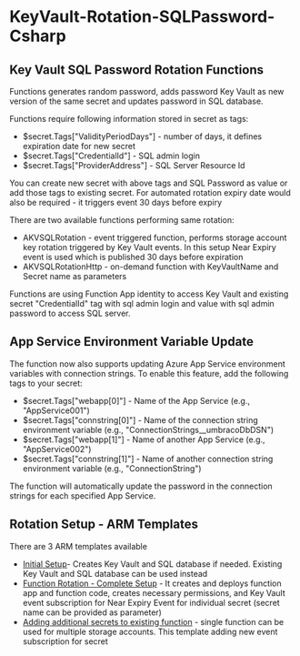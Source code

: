 # KeyVault-Rotation-SQLPassword-Csharp

## Key Vault SQL Password Rotation Functions

Functions generates random password, adds password Key Vault as new version of the same secret and updates password in SQL database.

Functions require following information stored in secret as tags:
- $secret.Tags["ValidityPeriodDays"] - number of days, it defines expiration date for new secret
- $secret.Tags["CredentialId"] - SQL admin login
- $secret.Tags["ProviderAddress"] - SQL Server Resource Id

You can create new secret with above tags and SQL Password as value or add those tags to existing secret. For automated rotation expiry date would also be required - it triggers event 30 days before expiry

There are two available functions performing same rotation:
- AKVSQLRotation - event triggered function, performs storage account key rotation triggered by Key Vault events. In this setup Near Expiry event is used which is published 30 days before expiration
- AKVSQLRotationHttp - on-demand function with KeyVaultName and Secret name as parameters

Functions are using Function App identity to access Key Vault and existing secret "CredentialId" tag with sql admin login and value with sql admin password to access SQL server.

## App Service Environment Variable Update

The function now also supports updating Azure App Service environment variables with connection strings. To enable this feature, add the following tags to your secret:

- $secret.Tags["webapp[0]"] - Name of the App Service (e.g., "AppService001")
- $secret.Tags["connstring[0]"] - Name of the connection string environment variable (e.g., "ConnectionStrings__umbracoDbDSN")
- $secret.Tags["webapp[1]"] - Name of another App Service (e.g., "AppService002")
- $secret.Tags["connstring[1]"] - Name of another connection string environment variable (e.g., "ConnectionString")

The function will automatically update the password in the connection strings for each specified App Service.

## Rotation Setup - ARM Templates

There are 3 ARM templates available
- [Initial Setup](https://github.com/jlichwa/KeyVault-Rotation-SQLPassword-Csharp/tree/master/arm-templates#inital-setup)- Creates Key Vault and SQL database if needed. Existing Key Vault and SQL database  can be used instead
- [Function Rotation - Complete Setup](https://github.com/jlichwa/KeyVault-Rotation-SQLPassword-Csharp/tree/master/arm-templates#azure-sql-password-rotation-functions) - It creates and deploys function app and function code, creates necessary permissions, and Key 
Vault event subscription for Near Expiry Event for individual secret (secret name can be provided as parameter)
- [Adding additional secrets to existing function](https://github.com/jlichwa/KeyVault-Rotation-SQLPassword-Csharp/tree/master/arm-templates#add-event-subscription-to-existing-functions) - single function can be used for multiple storage accounts. This template adding new event subscription for secret